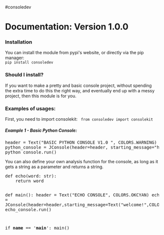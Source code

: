 #consoledev
<h1>Documentation: Version 1.0.0</h1>
<h3>Installation</h3>
You can install the module from pypi's website, or 
directly via the pip manager: <br/>
<code>pip install consoledev</code>
<br/>
<h3>Should I install?</h3>
If you want to make a pretty and basic console project, without 
spending the extra time to do this the right way, and eventually end up
with a messy project, then this module is for you. <br/>

<h3>Examples of usages:</h3>
First, you need to import consolekit:
<code> from consoledev import consolekit</code>
<h5>Example 1 - Basic Python Console:</h5>
<pre>
header = Text("BASIC PYTHON CONSOLE V1.0 ", COLORS.WARNING)
python_console = JConsole(header=header, starting_message="hello and welcome !", ending_message=" goodbye !")
python_console.run()
</pre>
You can also define your own analysis function for the console, 
as long as it gets a string as a parameter and returns a string.
<pre  lang="python">
def echo(word: str):
    return word

def main():
        header = Text("ECHO CONSOLE", COLORS.OKCYAN)
        echo_console = JConsole(header=header,starting_message=Text("welcome!",COLORS.CYELLOW),analysis_function=echo)
        echo_console.run()

if __name__ == '__main__':
    main()
</pre>
